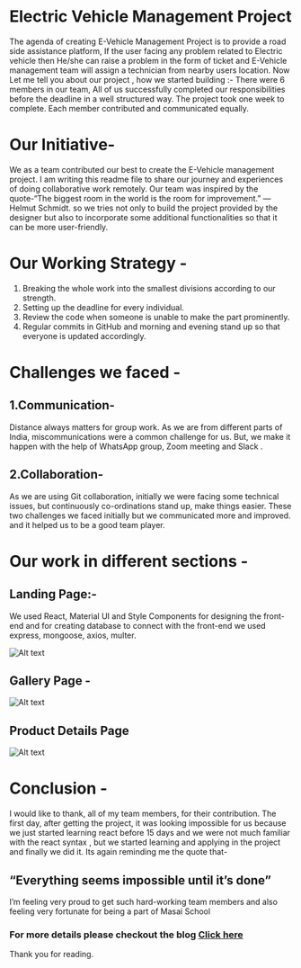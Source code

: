 # Electric Vehicle Management Project
The agenda of creating E-Vehicle Management Project is to provide a road side assistance platform, If the user facing any problem related to Electric vehicle then He/she can raise a problem in the form of ticket and E-Vehicle management team will assign a technician from nearby users location.
Now Let me tell you about our project , how we started building :- There were 6 members in our team, All of us successfully completed our responsibilities before the deadline in a well structured way. The project took one week to complete. Each member contributed and communicated equally. 

# Our Initiative-
We as a team contributed our best to create the E-Vehicle management project. I am writing this readme file to share our journey and experiences of doing collaborative work remotely.
Our team was inspired by the quote-“The biggest room in the world is the room for improvement.” — Helmut Schmidt. so we tries not only to build the project provided by the designer but also to incorporate some additional functionalities so that it can be more user-friendly.

# Our Working Strategy -
1. Breaking the whole work into the smallest divisions according to our strength.
2. Setting up the deadline for every individual.
3. Review the code when someone is unable to make the part prominently.
4. Regular commits in GitHub and morning and evening stand up so that everyone is updated accordingly.

# Challenges we faced -
## 1.Communication-
Distance always matters for group work. As we are from different parts of India, miscommunications were a common challenge for us. But, we make it happen with the help of WhatsApp group, Zoom meeting and Slack .
## 2.Collaboration-
As we are using Git collaboration, initially we were facing some technical issues, but continuously co-ordinations stand up, make things easier.
These two challenges we faced initially but we communicated more and improved. and it helped us to be a good team player.

# Our work in different sections -
## Landing Page:-
We used React, Material UI and Style Components for designing the front-end and for creating database to connect with the front-end we used express, mongoose, axios, multer.

![Alt text](https://miro.medium.com/max/2000/1*DQ_hf69rzKRQrobOjKQGGQ.png?raw=true "Title")

## Gallery Page -

![Alt text](https://miro.medium.com/max/2000/1*C58vOL_fiPMbugupV1FFow.png)

## Product Details Page
![Alt text](https://miro.medium.com/max/2000/1*n8167HfIZuXUK2a-R2YHbw.png)


# Conclusion -
I would like to thank, all of my team members, for their contribution. The first day, after getting the project, it was looking impossible for us because we just started learning react before 15 days and we were not much familiar with the react syntax , but we started learning and applying in the project and finally we did it. Its again reminding me the quote that-
## “Everything seems impossible until it’s done”
I’m feeling very proud to get such hard-working team members and also feeling very fortunate for being a part of Masai School

### For more details please checkout the blog [Click here](https://medium.com/@dchaurasiya8589/hello-readers-this-is-deepak-from-team-electric-908c2b43deab)
Thank you for reading. 
